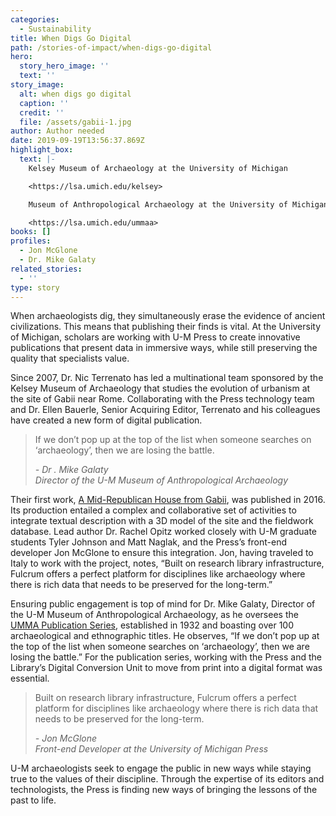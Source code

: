 ```yaml
---
categories:
  - Sustainability
title: When Digs Go Digital
path: /stories-of-impact/when-digs-go-digital
hero:
  story_hero_image: ''
  text: ''
story_image:
  alt: when digs go digital
  caption: ''
  credit: ''
  file: /assets/gabii-1.jpg
author: Author needed
date: 2019-09-19T13:56:37.869Z
highlight_box:
  text: |-
    Kelsey Museum of Archaeology at the University of Michigan

    <https://lsa.umich.edu/kelsey>

    Museum of Anthropological Archaeology at the University of Michigan

    <https://lsa.umich.edu/ummaa>
books: []
profiles:
  - Jon McGlone
  - Dr. Mike Galaty
related_stories:
  - ''
type: story
---
```

When archaeologists dig, they simultaneously erase the evidence of ancient civilizations. This means that publishing their finds is vital. At the University of Michigan, scholars are working with U-M Press to create innovative publications that present data in immersive ways, while still preserving the quality that specialists value.

Since 2007, Dr. Nic Terrenato has led a multinational team sponsored by the Kelsey Museum of Archaeology that studies the evolution of urbanism at the site of Gabii near Rome. Collaborating with the Press technology team and Dr. Ellen Bauerle, Senior Acquiring Editor, Terrenato and his colleagues have created a new form of digital publication. 

<blockquote class="quote floated yellow"><p>If we don’t pop up at the top of the list when someone searches on ‘archaeology’, then we are losing the battle.
 </p><footer><cite>- Dr . Mike Galaty<br>Director of the U-M Museum of Anthropological Archaeology</cite></footer></blockquote>

Their first work, [A Mid-Republican House from Gabii](https://www.press.umich.edu/9231782/mid_republican_house_from_gabii), was published in 2016. Its production entailed a complex and collaborative set of activities to integrate textual description with a 3D model of the site and the fieldwork database. Lead author Dr. Rachel Opitz worked closely with U-M graduate students Tyler Johnson and Matt Naglak, and the Press’s front-end developer Jon McGlone to ensure this integration. Jon, having traveled to Italy to work with the project, notes, “Built on research library infrastructure, Fulcrum offers a perfect platform for disciplines like archaeology where there is rich data that needs to be preserved for the long-term.”

Ensuring public engagement is top of mind for Dr. Mike Galaty, Director of the U-M Museum of Anthropological Archaeology, as he oversees the [UMMA Publication Series](https://lsa.umich.edu/ummaa/books.html), established in 1932 and boasting over 100 archaeological and ethnographic titles. He observes, “If we don’t pop up at the top of the list when someone searches on ‘archaeology’, then we are losing the battle.” For the publication series, working with the Press and the Library’s Digital Conversion Unit to move from print into a digital format was essential.

<blockquote class="quote full blue"><p> Built on research library infrastructure, Fulcrum offers a perfect platform for disciplines like archaeology where there is rich data that needs to be preserved for the long-term.</p><footer><cite>- Jon McGlone<br>Front-end Developer at the University of Michigan Press</cite></footer></blockquote>

U-M archaeologists seek to engage the public in new ways while staying true to the values of their discipline. Through the expertise of its editors and technologists, the Press is finding new ways of bringing the lessons of the past to life.
